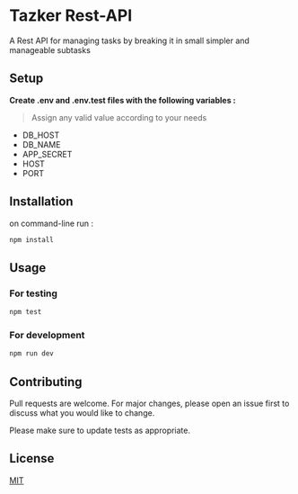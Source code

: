 # Tazker Rest-API

A Rest API for managing tasks by breaking it in small simpler and manageable subtasks

## Setup

**Create .env and .env.test files with the following variables :**
> Assign any valid value according to your needs

* DB_HOST
* DB_NAME
* APP_SECRET
* HOST
* PORT

## Installation

on command-line run :

```bash
npm install
```

## Usage

### For testing

```bash
npm test
```

### For development

```bash
npm run dev
```

## Contributing
Pull requests are welcome. For major changes, please open an issue first to discuss what you would like to change.

Please make sure to update tests as appropriate.

## License
[MIT](https://choosealicense.com/licenses/mit/)

